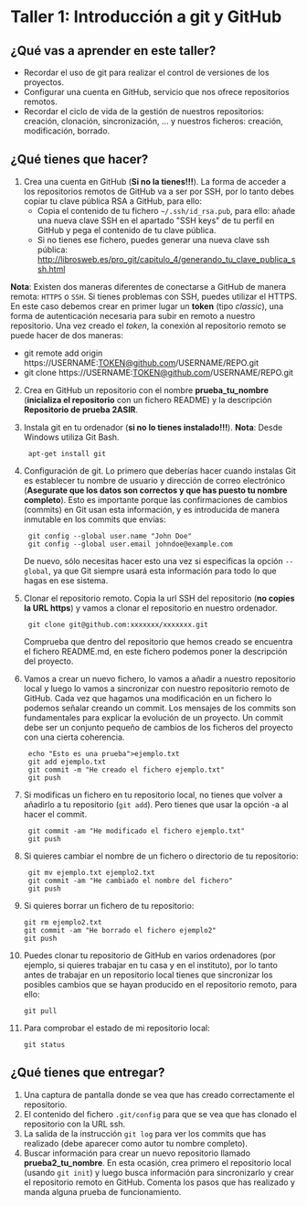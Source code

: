 # Taller 1: Introducción a git y GitHub

## ¿Qué vas a aprender en este taller?

* Recordar el uso de git para realizar el control de versiones de los proyectos.
* Configurar una cuenta en GitHub, servicio que nos ofrece repositorios remotos.
* Recordar el ciclo de vida de la gestión de nuestros repositorios: creación, clonación, sincronización, ... y nuestros ficheros:  creación, modificación, borrado.

## ¿Qué tienes que hacer?

1. Crea una cuenta en GitHub (**Si no la tienes!!!**). La forma de acceder a los repositorios remotos de GitHub va a ser por SSH, por lo tanto debes copiar tu clave pública RSA a GitHub, para ello:
	* Copia el contenido de tu fichero `~/.ssh/id_rsa.pub`, para ello: añade una nueva clave SSH en el apartado "SSH keys" de tu perfil en GitHub y pega el contenido de tu clave pública.
	* Si no tienes ese fichero, puedes generar una nueva clave ssh pública: <http://librosweb.es/pro_git/capitulo_4/generando_tu_clave_publica_ssh.html>

**Nota**: Existen dos maneras diferentes de conectarse a GitHub de manera remota: `HTTPS` o `SSH`. Si tienes problemas con SSH, puedes utilizar el HTTPS. 
En este caso debemos crear en primer lugar un **token** (tipo *classic*), una forma de autenticación necesaria para subir en remoto a nuestro repositorio. Una vez creado el *token*, la conexión al repositorio remoto se puede hacer de dos maneras:
* git remote add origin https://USERNAME:TOKEN@github.com/USERNAME/REPO.git  
* git clone https://USERNAME:TOKEN@github.com/USERNAME/REPO.git


2. Crea en GitHub un repositorio con el nombre **prueba_tu_nombre** (**inicializa el repositorio** con un fichero README) y la descripción **Repositorio de prueba 2ASIR**.

3. Instala git en tu ordenador (**si no lo tienes instalado!!!**). **Nota**: Desde Windows utiliza Git Bash.

		apt-get install git

5. Configuración de git. Lo primero que deberías hacer cuando instalas Git es establecer tu nombre de usuario y dirección de correo electrónico (**Asegurate que los datos son correctos y que has puesto tu nombre completo**). Esto es importante porque las confirmaciones de cambios (commits) en Git usan esta información, y es introducida de manera inmutable en los commits que envías:

		git config --global user.name "John Doe"
		git config --global user.email johndoe@example.com

	De nuevo, sólo necesitas hacer esto una vez si especificas la opción `--global`, ya que Git siempre usará esta información para todo lo que hagas en ese sistema.

6. Clonar el repositorio remoto. Copia la url SSH del repositorio (**no copies la URL https**) y vamos a clonar el repositorio en nuestro ordenador.

		git clone git@github.com:xxxxxxx/xxxxxxx.git

	Comprueba que dentro del repositorio que hemos creado se encuentra el fichero README.md, en este fichero podemos poner la descripción del proyecto.

7. Vamos a crear un nuevo fichero, lo vamos a añadir a nuestro repositorio local y luego lo vamos a sincronizar con nuestro repositorio remoto de GitHub. Cada vez que hagamos una modificación en un fichero lo podemos señalar creando un commit. Los mensajes de los commits son fundamentales para explicar la evolución de un proyecto. Un commit debe ser un conjunto pequeño de cambios de los ficheros del proyecto con una cierta coherencia.

		echo "Esto es una prueba">ejemplo.txt
		git add ejemplo.txt
		git commit -m "He creado el fichero ejemplo.txt"
		git push

8. Si modificas un fichero en tu repositorio local, no tienes que volver a añadirlo a tu repositorio (`git add`). Pero tienes que usar la opción -a al hacer el commit.

		git commit -am "He modificado el fichero ejemplo.txt"
		git push

9. Si quieres cambiar el nombre de un fichero o directorio de tu repositorio:

		git mv ejemplo.txt ejemplo2.txt
		git commit -am "He cambiado el nombre del fichero"
		git push

10. Si quieres borrar un fichero de tu repositorio:

		git rm ejemplo2.txt
		git commit -am "He borrado el fichero ejemplo2"
		git push

11. Puedes clonar tu repositorio de GitHub en varios ordenadores (por ejemplo, si quieres trabajar en tu casa y en el instituto), por lo tanto antes de trabajar en un repositorio local tienes que sincronizar los posibles cambios que se hayan producido en el repositorio remoto, para ello:

		git pull

12. Para comprobar el estado de mi repositorio local:

		git status


## ¿Qué tienes que entregar?

1. Una captura de pantalla donde se vea que has creado correctamente el repositorio.
2. El contenido del fichero `.git/config` para que se vea que has clonado el repositorio con la URL ssh.
3. La salida de la instrucción `git log` para ver los commits que has realizado (debe aparecer como autor tu nombre completo).
4. Buscar información para crear un nuevo repositorio llamado **prueba2_tu_nombre**. En esta ocasión, crea primero el repositorio local (usando `git init`) y luego busca información para sincronizarlo y crear el repositorio remoto en GitHub. Comenta los pasos que has realizado y manda alguna prueba de funcionamiento.
